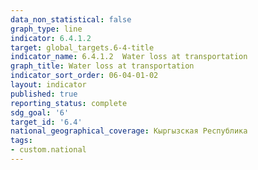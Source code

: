 ```yaml
---
data_non_statistical: false
graph_type: line
indicator: 6.4.1.2
target: global_targets.6-4-title
indicator_name: 6.4.1.2  Water loss at transportation 
graph_title: Water loss at transportation
indicator_sort_order: 06-04-01-02
layout: indicator
published: true
reporting_status: complete
sdg_goal: '6'
target_id: '6.4'
national_geographical_coverage: Кыргызская Республика
tags:
- custom.national
---
```

